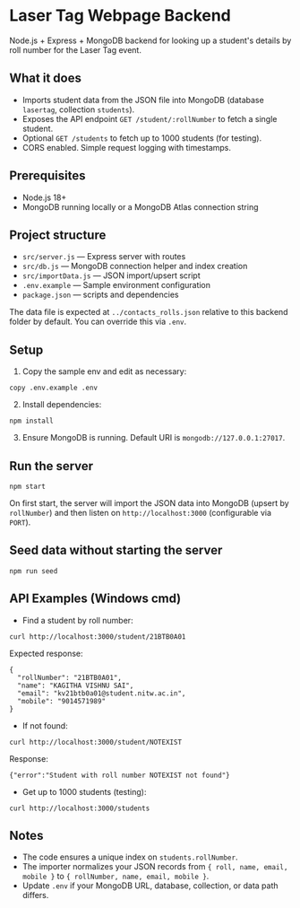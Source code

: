 # Laser Tag Webpage Backend

Node.js + Express + MongoDB backend for looking up a student's details by roll number for the Laser Tag event.

## What it does

- Imports student data from the JSON file into MongoDB (database `lasertag`, collection `students`).
- Exposes the API endpoint `GET /student/:rollNumber` to fetch a single student.
- Optional `GET /students` to fetch up to 1000 students (for testing).
- CORS enabled. Simple request logging with timestamps.

## Prerequisites

- Node.js 18+
- MongoDB running locally or a MongoDB Atlas connection string

## Project structure

- `src/server.js` — Express server with routes
- `src/db.js` — MongoDB connection helper and index creation
- `src/importData.js` — JSON import/upsert script
- `.env.example` — Sample environment configuration
- `package.json` — scripts and dependencies

The data file is expected at `../contacts_rolls.json` relative to this backend folder by default. You can override this via `.env`.

## Setup

1. Copy the sample env and edit as necessary:

```
copy .env.example .env
```

2. Install dependencies:

```
npm install
```

3. Ensure MongoDB is running. Default URI is `mongodb://127.0.0.1:27017`.

## Run the server

```
npm start
```

On first start, the server will import the JSON data into MongoDB (upsert by `rollNumber`) and then listen on `http://localhost:3000` (configurable via `PORT`).

## Seed data without starting the server

```
npm run seed
```

## API Examples (Windows cmd)

- Find a student by roll number:

```
curl http://localhost:3000/student/21BTB0A01
```

Expected response:

```
{
  "rollNumber": "21BTB0A01",
  "name": "KAGITHA VISHNU SAI",
  "email": "kv21btb0a01@student.nitw.ac.in",
  "mobile": "9014571989"
}
```

- If not found:

```
curl http://localhost:3000/student/NOTEXIST
```

Response:

```
{"error":"Student with roll number NOTEXIST not found"}
```

- Get up to 1000 students (testing):

```
curl http://localhost:3000/students
```

## Notes

- The code ensures a unique index on `students.rollNumber`.
- The importer normalizes your JSON records from `{ roll, name, email, mobile }` to `{ rollNumber, name, email, mobile }`.
- Update `.env` if your MongoDB URL, database, collection, or data path differs.
